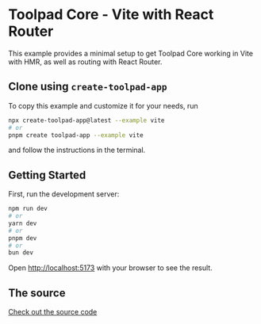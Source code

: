 # Toolpad Core - Vite with React Router

This example provides a minimal setup to get Toolpad Core working in Vite with HMR, as well as routing with React Router.

## Clone using `create-toolpad-app`

To copy this example and customize it for your needs, run

```bash
npx create-toolpad-app@latest --example vite
# or
pnpm create toolpad-app --example vite
```

and follow the instructions in the terminal.

## Getting Started

First, run the development server:

```bash
npm run dev
# or
yarn dev
# or
pnpm dev
# or
bun dev
```

Open [http://localhost:5173](http://localhost:5173) with your browser to see the result.

## The source

[Check out the source code](https://github.com/mui/toolpad/tree/master/examples/core/vite/)

